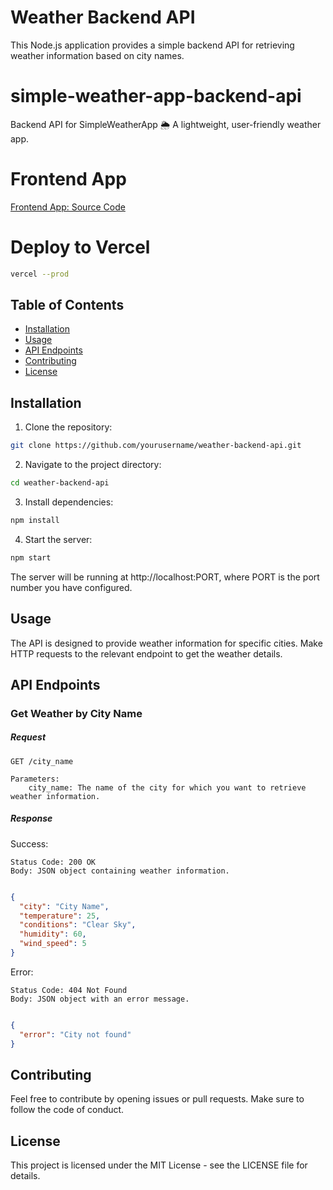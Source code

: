 # Weather Backend API

This Node.js application provides a simple backend API for retrieving weather information based on city names.

# simple-weather-app-backend-api
Backend API for SimpleWeatherApp 🌦️  A lightweight, user-friendly weather app.

# Frontend App
[Frontend App: Source Code](https://github.com/Agamya-Samuel/simple-weather-app)

# Deploy to Vercel
```bash
vercel --prod
```

## Table of Contents

- [Installation](#installation)
- [Usage](#usage)
- [API Endpoints](#api-endpoints)
- [Contributing](#contributing)
- [License](#license)

## Installation

1. Clone the repository:

```bash
git clone https://github.com/yourusername/weather-backend-api.git
```

2. Navigate to the project directory:

```bash
cd weather-backend-api
```

3. Install dependencies:

```bash
npm install
```

4. Start the server:

```bash
npm start
```

The server will be running at http://localhost:PORT, where PORT is the port number you have configured.

## Usage

The API is designed to provide weather information for specific cities. Make HTTP requests to the relevant endpoint to get the weather details.

## API Endpoints
### Get Weather by City Name

##### Request

```http
GET /city_name

Parameters:
    city_name: The name of the city for which you want to retrieve weather information.
```

##### Response

Success:
```
Status Code: 200 OK
Body: JSON object containing weather information.
```

```json

{
  "city": "City Name",
  "temperature": 25,
  "conditions": "Clear Sky",
  "humidity": 60,
  "wind_speed": 5
}
```
Error:
```
Status Code: 404 Not Found
Body: JSON object with an error message.
```

```json

{
  "error": "City not found"
}
```

## Contributing

Feel free to contribute by opening issues or pull requests. Make sure to follow the code of conduct.

## License

This project is licensed under the MIT License - see the LICENSE file for details.